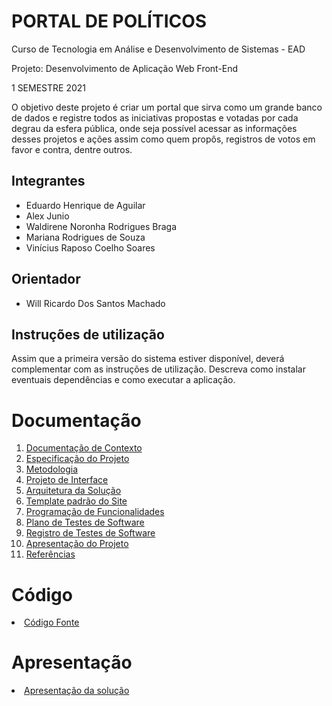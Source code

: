 # PORTAL DE POLÍTICOS

Curso de Tecnologia em Análise e Desenvolvimento de Sistemas - EAD

Projeto: Desenvolvimento de Aplicação Web Front-End 

1 SEMESTRE 2021

O objetivo deste projeto é criar um portal que sirva como um grande banco de dados e registre todos as iniciativas propostas e votadas por cada degrau da esfera pública, onde seja possível acessar as informações desses projetos e ações assim como quem propôs, registros de votos em favor e contra, dentre outros. 

## Integrantes

* Eduardo Henrique de Aguilar
* Alex Junio
* Waldirene Noronha Rodrigues Braga
* Mariana Rodrigues de Souza
* Vinícius Raposo Coelho Soares

## Orientador

* Will Ricardo Dos Santos Machado

## Instruções de utilização

Assim que a primeira versão do sistema estiver disponível, deverá complementar com as instruções de utilização. Descreva como instalar eventuais dependências e como executar a aplicação.

# Documentação

<ol>
<li><a href="docs/01-Documentação de Contexto.md"> Documentação de Contexto</a></li>
<li><a href="docs/02-Especificação do Projeto.md"> Especificação do Projeto</a></li>
<li><a href="docs/03-Metodologia.md"> Metodologia</a></li>
<li><a href="docs/04-Projeto de Interface.md"> Projeto de Interface</a></li>
<li><a href="docs/05-Arquitetura da Solução.md"> Arquitetura da Solução</a></li>
<li><a href="docs/06-Template padrão do Site.md"> Template padrão do Site</a></li>
<li><a href="docs/07-Programação de Funcionalidades.md"> Programação de Funcionalidades</a></li>
<li><a href="docs/08-Plano de Testes de Software.md"> Plano de Testes de Software</a></li>
<li><a href="docs/09-Registro de Testes de Software.md"> Registro de Testes de Software</a></li>
<li><a href="docs/10-Apresentação do Projeto.md"> Apresentação do Projeto</a></li>
<li><a href="docs/11-Referências.md"> Referências</a></li>
</ol>

# Código

<li><a href="src/README.md"> Código Fonte</a></li>

# Apresentação

<li><a href="presentation/README.md"> Apresentação da solução</a></li>
